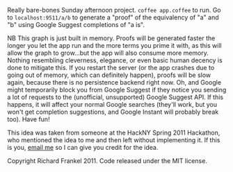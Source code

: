 Really bare-bones Sunday afternoon project. `coffee app.coffee` to run. Go to
`localhost:9511/a/b` to generate a "proof" of the equivalency of "a" and "b"
using Google Suggest completions of "a is".

NB This graph is just built in memory. Proofs will be generated faster the
longer you let the app run and the more terms you prime it with, as this will
allow the graph to grow...but the app will also consume more memory. Nothing
resembling cleverness, elegance, or even basic human decency is done to mitigate
this. If you restart the server (or the app crashes due to going out of memory,
which can definitely happen), proofs will be slow again, because there is no
persistence backend right now. Oh, and Google might temporarily block you from
Google Suggest if they notice you sending a lot of requests to the (unofficial,
unsupported) Google Suggest API. If this happens, it will affect your normal
Google searches (they'll work, but you won't get completion suggestions, and
Google Instant will probably break too). Have fun!

This idea was taken from someone at the HackNY Spring 2011 Hackathon, who
mentioned the idea to me and then left without implementing it. If this is you,
[email me](mailto:richard@frankel.tv?subject=prooferb%20credit) so I can give
you credit for the idea.

Copyright Richard Frankel 2011.  Code released under the MIT license.